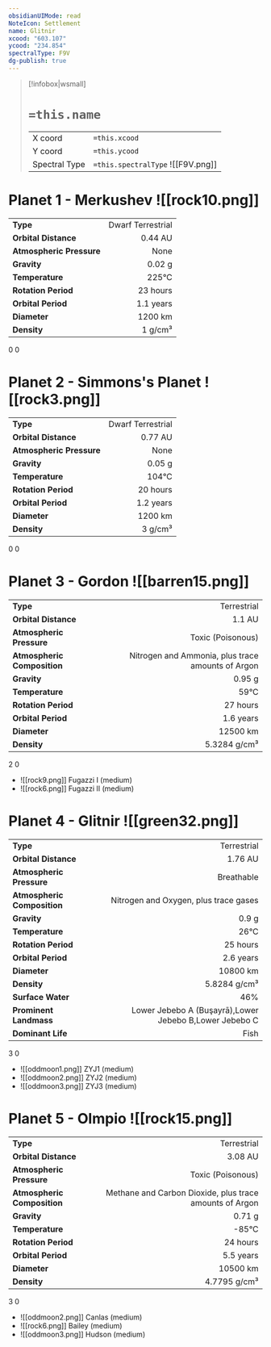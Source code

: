 ```yaml
---
obsidianUIMode: read
NoteIcon: Settlement
name: Glitnir
xcood: "603.107"
ycood: "234.854"
spectralType: F9V
dg-publish: true
---
```

> [!infobox|wsmall]
> # `=this.name`
> | | |
> | - | - |
> | X coord | `=this.xcood` |
> | Y coord| `=this.ycood` |
> | Spectral Type | `=this.spectralType` ![[F9V.png]] |

# Planet 1 - Merkushev ![[rock10.png]]
|                             |                           |
| --------------------------- | -------------------------:|
| **Type**                    |             Dwarf Terrestrial |
| **Orbital Distance**        |   0.44 AU |
| **Atmospheric Pressure**    |       None |
| **Gravity**                 |        0.02 g |
| **Temperature**             |    225°C |
| **Rotation Period**         |  23 hours |
| **Orbital Period** | 1.1 years |
| **Diameter**                |      1200 km | 
| **Density**                 |    1 g/cm³ |



0
0



# Planet 2 - Simmons's Planet ![[rock3.png]]
|                             |                           |
| --------------------------- | -------------------------:|
| **Type**                    |             Dwarf Terrestrial |
| **Orbital Distance**        |   0.77 AU |
| **Atmospheric Pressure**    |       None |
| **Gravity**                 |        0.05 g |
| **Temperature**             |    104°C |
| **Rotation Period**         |  20 hours |
| **Orbital Period** | 1.2 years |
| **Diameter**                |      1200 km | 
| **Density**                 |    3 g/cm³ |



0
0



# Planet 3 - Gordon ![[barren15.png]]
|                             |                           |
| --------------------------- | -------------------------:|
| **Type**                    |             Terrestrial |
| **Orbital Distance**        |   1.1 AU |
| **Atmospheric Pressure**    |       Toxic (Poisonous) |
| **Atmospheric Composition** |      Nitrogen and Ammonia, plus trace amounts of Argon |
| **Gravity**                 |        0.95 g |
| **Temperature**             |    59°C |
| **Rotation Period**         |  27 hours |
| **Orbital Period** | 1.6 years |
| **Diameter**                |      12500 km | 
| **Density**                 |    5.3284 g/cm³ |



2
0

- ![[rock9.png]] Fugazzi I (medium)
- ![[rock6.png]] Fugazzi II (medium)


# Planet 4 - Glitnir ![[green32.png]]
|                             |                           |
| --------------------------- | -------------------------:|
| **Type**                    |             Terrestrial |
| **Orbital Distance**        |   1.76 AU |
| **Atmospheric Pressure**    |       Breathable |
| **Atmospheric Composition** |      Nitrogen and Oxygen, plus trace gases |
| **Gravity**                 |        0.9 g |
| **Temperature**             |    26°C |
| **Rotation Period**         |  25 hours |
| **Orbital Period** | 2.6 years |
| **Diameter**                |      10800 km | 
| **Density**                 |    5.8284 g/cm³ |
| **Surface Water**           |           46% | 
| **Prominent Landmass**      |         Lower Jebebo A (Buşayrā),Lower Jebebo B,Lower Jebebo C | 
| **Dominant Life**           |         Fish |



3
0

- ![[oddmoon1.png]] ZYJ1 (medium)
- ![[oddmoon2.png]] ZYJ2 (medium)
- ![[oddmoon3.png]] ZYJ3 (medium)


# Planet 5 - Olmpio ![[rock15.png]]
|                             |                           |
| --------------------------- | -------------------------:|
| **Type**                    |             Terrestrial |
| **Orbital Distance**        |   3.08 AU |
| **Atmospheric Pressure**    |       Toxic (Poisonous) |
| **Atmospheric Composition** |      Methane and Carbon Dioxide, plus trace amounts of Argon |
| **Gravity**                 |        0.71 g |
| **Temperature**             |    -85°C |
| **Rotation Period**         |  24 hours |
| **Orbital Period** | 5.5 years |
| **Diameter**                |      10500 km | 
| **Density**                 |    4.7795 g/cm³ |



3
0

- ![[oddmoon2.png]] Canlas (medium)
- ![[rock6.png]] Bailey (medium)
- ![[oddmoon3.png]] Hudson (medium)


